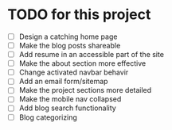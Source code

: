 # TODO for this project
 -[ ] Design a catching home page
 -[ ] Make the blog posts shareable
 -[ ] Add resume in an accessible part of the site
 -[ ] Make the about section more effective
 -[ ] Change activated navbar behavir
 -[ ] Add an email form/sitemap
 -[ ] Make the project sections more detailed
 -[ ] Make the mobile nav collapsed
 -[ ] Add blog search functionality
 -[ ] Blog categorizing 
